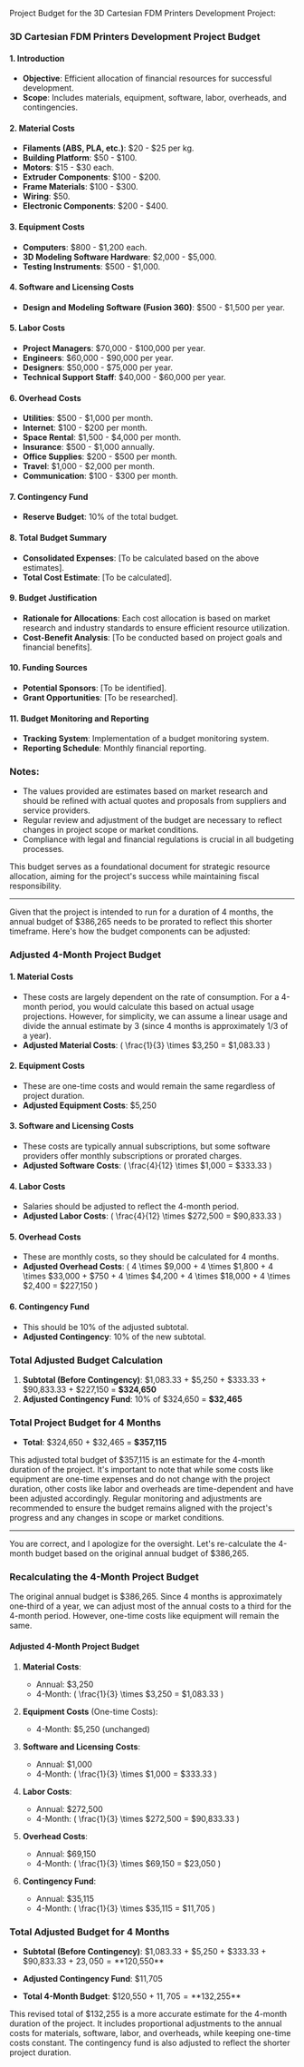 Project Budget for the 3D Cartesian FDM Printers Development Project:

### 3D Cartesian FDM Printers Development Project Budget

#### 1. Introduction
- **Objective**: Efficient allocation of financial resources for successful development.
- **Scope**: Includes materials, equipment, software, labor, overheads, and contingencies.

#### 2. Material Costs
- **Filaments (ABS, PLA, etc.)**: $20 - $25 per kg.
- **Building Platform**: $50 - $100.
- **Motors**: $15 - $30 each.
- **Extruder Components**: $100 - $200.
- **Frame Materials**: $100 - $300.
- **Wiring**: $50.
- **Electronic Components**: $200 - $400.

#### 3. Equipment Costs
- **Computers**: $800 - $1,200 each.
- **3D Modeling Software Hardware**: $2,000 - $5,000.
- **Testing Instruments**: $500 - $1,000.

#### 4. Software and Licensing Costs
- **Design and Modeling Software (Fusion 360)**: $500 - $1,500 per year.

#### 5. Labor Costs
- **Project Managers**: $70,000 - $100,000 per year.
- **Engineers**: $60,000 - $90,000 per year.
- **Designers**: $50,000 - $75,000 per year.
- **Technical Support Staff**: $40,000 - $60,000 per year.

#### 6. Overhead Costs
- **Utilities**: $500 - $1,000 per month.
- **Internet**: $100 - $200 per month.
- **Space Rental**: $1,500 - $4,000 per month.
- **Insurance**: $500 - $1,000 annually.
- **Office Supplies**: $200 - $500 per month.
- **Travel**: $1,000 - $2,000 per month.
- **Communication**: $100 - $300 per month.

#### 7. Contingency Fund
- **Reserve Budget**: 10% of the total budget.

#### 8. Total Budget Summary
- **Consolidated Expenses**: [To be calculated based on the above estimates].
- **Total Cost Estimate**: [To be calculated].

#### 9. Budget Justification
- **Rationale for Allocations**: Each cost allocation is based on market research and industry standards to ensure efficient resource utilization.
- **Cost-Benefit Analysis**: [To be conducted based on project goals and financial benefits].

#### 10. Funding Sources
- **Potential Sponsors**: [To be identified].
- **Grant Opportunities**: [To be researched].

#### 11. Budget Monitoring and Reporting
- **Tracking System**: Implementation of a budget monitoring system.
- **Reporting Schedule**: Monthly financial reporting.

### Notes:
- The values provided are estimates based on market research and should be refined with actual quotes and proposals from suppliers and service providers.
- Regular review and adjustment of the budget are necessary to reflect changes in project scope or market conditions.
- Compliance with legal and financial regulations is crucial in all budgeting processes.

This budget serves as a foundational document for strategic resource allocation, aiming for the project's success while maintaining fiscal responsibility.

---
Given that the project is intended to run for a duration of 4 months, the annual budget of $386,265 needs to be prorated to reflect this shorter timeframe. Here's how the budget components can be adjusted:

### Adjusted 4-Month Project Budget

#### 1. Material Costs
- These costs are largely dependent on the rate of consumption. For a 4-month period, you would calculate this based on actual usage projections. However, for simplicity, we can assume a linear usage and divide the annual estimate by 3 (since 4 months is approximately 1/3 of a year).
- **Adjusted Material Costs**: \( \frac{1}{3} \times \$3,250 = \$1,083.33 \)

#### 2. Equipment Costs
- These are one-time costs and would remain the same regardless of project duration.
- **Adjusted Equipment Costs**: \$5,250

#### 3. Software and Licensing Costs
- These costs are typically annual subscriptions, but some software providers offer monthly subscriptions or prorated charges.
- **Adjusted Software Costs**: \( \frac{4}{12} \times \$1,000 = \$333.33 \)

#### 4. Labor Costs
- Salaries should be adjusted to reflect the 4-month period.
- **Adjusted Labor Costs**: \( \frac{4}{12} \times \$272,500 = \$90,833.33 \)

#### 5. Overhead Costs
- These are monthly costs, so they should be calculated for 4 months.
- **Adjusted Overhead Costs**: \( 4 \times \$9,000 + 4 \times \$1,800 + 4 \times \$33,000 + \$750 + 4 \times \$4,200 + 4 \times \$18,000 + 4 \times \$2,400 = \$227,150 \)

#### 6. Contingency Fund
- This should be 10% of the adjusted subtotal.
- **Adjusted Contingency**: 10% of the new subtotal.

### Total Adjusted Budget Calculation
1. **Subtotal (Before Contingency)**: \$1,083.33 + \$5,250 + \$333.33 + \$90,833.33 + \$227,150 = **\$324,650**
2. **Adjusted Contingency Fund**: 10% of \$324,650 = **\$32,465**

### Total Project Budget for 4 Months
- **Total**: \$324,650 + \$32,465 = **\$357,115**

This adjusted total budget of \$357,115 is an estimate for the 4-month duration of the project. It's important to note that while some costs like equipment are one-time expenses and do not change with the project duration, other costs like labor and overheads are time-dependent and have been adjusted accordingly. Regular monitoring and adjustments are recommended to ensure the budget remains aligned with the project's progress and any changes in scope or market conditions.

---
You are correct, and I apologize for the oversight. Let's re-calculate the 4-month budget based on the original annual budget of $386,265.

### Recalculating the 4-Month Project Budget

The original annual budget is $386,265. Since 4 months is approximately one-third of a year, we can adjust most of the annual costs to a third for the 4-month period. However, one-time costs like equipment will remain the same.

#### Adjusted 4-Month Project Budget

1. **Material Costs**: 
   - Annual: $3,250
   - 4-Month: \( \frac{1}{3} \times \$3,250 = \$1,083.33 \)

2. **Equipment Costs** (One-time Costs): 
   - 4-Month: $5,250 (unchanged)

3. **Software and Licensing Costs**: 
   - Annual: $1,000
   - 4-Month: \( \frac{1}{3} \times \$1,000 = \$333.33 \)

4. **Labor Costs**: 
   - Annual: $272,500
   - 4-Month: \( \frac{1}{3} \times \$272,500 = \$90,833.33 \)

5. **Overhead Costs**: 
   - Annual: $69,150
   - 4-Month: \( \frac{1}{3} \times \$69,150 = \$23,050 \)

6. **Contingency Fund**: 
   - Annual: $35,115
   - 4-Month: \( \frac{1}{3} \times \$35,115 = \$11,705 \)

### Total Adjusted Budget for 4 Months
- **Subtotal (Before Contingency)**: $1,083.33 + $5,250 + $333.33 + $90,833.33 + $23,050 = **$120,550**
- **Adjusted Contingency Fund**: $11,705

- **Total 4-Month Budget**: $120,550 + $11,705 = **$132,255**

This revised total of $132,255 is a more accurate estimate for the 4-month duration of the project. It includes proportional adjustments to the annual costs for materials, software, labor, and overheads, while keeping one-time costs constant. The contingency fund is also adjusted to reflect the shorter project duration.